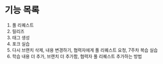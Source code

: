 # 기능 목록
1. 풀 리퀘스트
2. 릴리즈
3. 태그 생성
4. 포크 실습
5. 다시 브랜치 삭제, 내용 변경하기, 협력자에게 풀 리퀘스트 요청, 7주차 복습 실습
5. 학습 내용 더 추가, 브랜치 더 추가함, 협력자 풀 리퀘스트 추가하는 방법

